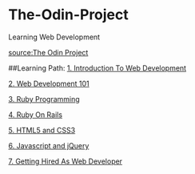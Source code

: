 # The-Odin-Project
Learning Web Development

[source:The Odin Project](http://www.theodinproject.com/)

##Learning Path:
[1. Introduction To Web Development](http://www.theodinproject.com/introduction-to-web-development)

[2. Web Development 101](http://www.theodinproject.com/web-development-101)

[3. Ruby Programming](http://www.theodinproject.com/ruby-programming)

[4. Ruby On Rails](http://www.theodinproject.com/ruby-on-rails)

[5. HTML5 and CSS3](http://www.theodinproject.com/html5-and-css3)

[6. Javascript and jQuery](http://www.theodinproject.com/javascript-and-jquery)

[7. Getting Hired As Web Developer](http://www.theodinproject.com/getting-hired-as-a-web-developer)
